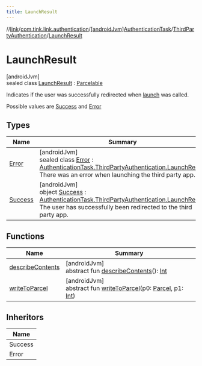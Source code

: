 ```yaml
---
title: LaunchResult
---
```

//[link](../../../../../index.html)/[com.tink.link.authentication](../../../index.html)/[[androidJvm]AuthenticationTask](../../index.html)/[ThirdPartyAuthentication](../index.html)/[LaunchResult](index.html)



# LaunchResult



[androidJvm]\
sealed class [LaunchResult](index.html) : [Parcelable](https://developer.android.com/reference/kotlin/android/os/Parcelable.html)

Indicates if the user was successfully redirected when [launch](../launch.html) was called.



Possible values are [Success](-success/index.html) and [Error](-error/index.html)



## Types


| Name | Summary |
|---|---|
| [Error](-error/index.html) | [androidJvm]<br>sealed class [Error](-error/index.html) : [AuthenticationTask.ThirdPartyAuthentication.LaunchResult](index.html)<br>There was an error when launching the third party app. |
| [Success](-success/index.html) | [androidJvm]<br>object [Success](-success/index.html) : [AuthenticationTask.ThirdPartyAuthentication.LaunchResult](index.html)<br>The user has successfully been redirected to the third party app. |


## Functions


| Name | Summary |
|---|---|
| [describeContents](-error/-app-needs-upgrade/index.html#-1578325224%2FFunctions%2F-812656150) | [androidJvm]<br>abstract fun [describeContents](-error/-app-needs-upgrade/index.html#-1578325224%2FFunctions%2F-812656150)(): [Int](https://kotlinlang.org/api/latest/jvm/stdlib/kotlin/-int/index.html) |
| [writeToParcel](-error/-app-needs-upgrade/index.html#-1754457655%2FFunctions%2F-812656150) | [androidJvm]<br>abstract fun [writeToParcel](-error/-app-needs-upgrade/index.html#-1754457655%2FFunctions%2F-812656150)(p0: [Parcel](https://developer.android.com/reference/kotlin/android/os/Parcel.html), p1: [Int](https://kotlinlang.org/api/latest/jvm/stdlib/kotlin/-int/index.html)) |


## Inheritors


| Name |
|---|
| Success |
| Error |


